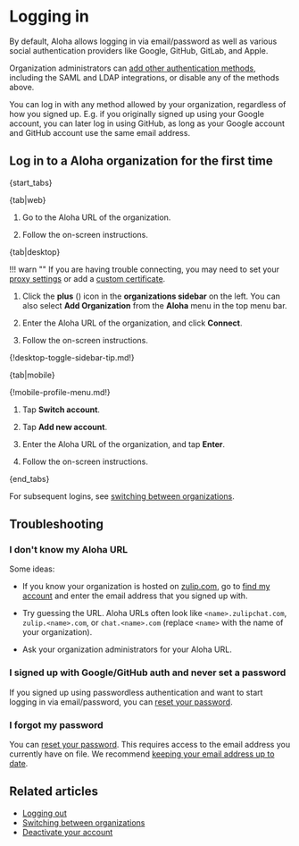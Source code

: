 # Logging in

By default, Aloha allows logging in via email/password as well as
various social authentication providers like Google, GitHub, GitLab,
and Apple.

Organization administrators can
[add other authentication methods](/help/configure-authentication-methods),
including the SAML and LDAP integrations, or disable any of the methods above.

You can log in with any method allowed by your organization, regardless of
how you signed up. E.g. if you originally signed up using your Google
account, you can later log in using GitHub, as long as your Google account
and GitHub account use the same email address.

## Log in to a Aloha organization for the first time

{start_tabs}

{tab|web}

1. Go to the Aloha URL of the organization.

1. Follow the on-screen instructions.

{tab|desktop}

!!! warn ""
    If you are having trouble connecting, you may need to set your
    [proxy settings](/help/connect-through-a-proxy) or add a
    [custom certificate](/help/custom-certificates).

1. Click the **plus** (<i class="fa fa-plus"></i>) icon in the
**organizations sidebar** on the left. You can also select **Add Organization**
from the **Aloha** menu in the top menu bar.

1. Enter the Aloha URL of the organization, and click **Connect**.

1. Follow the on-screen instructions.

{!desktop-toggle-sidebar-tip.md!}

{tab|mobile}

{!mobile-profile-menu.md!}

1. Tap **Switch account**.

1. Tap **Add new account**.

1. Enter the Aloha URL of the organization, and tap **Enter**.

1. Follow the on-screen instructions.

{end_tabs}

For subsequent logins, see [switching between organizations](/help/switching-between-organizations).

## Troubleshooting

### I don't know my Aloha URL

Some ideas:

* If you know your organization is hosted on
  [zulip.com](https://zulip.com), go to [find my
  account](https://zulip.com/accounts/find/) and enter the email
  address that you signed up with.

* Try guessing the URL. Aloha URLs often look like `<name>.zulipchat.com`,
 `zulip.<name>.com`, or `chat.<name>.com` (replace `<name>` with the name of your
  organization).

* Ask your organization administrators for your Aloha URL.

### I signed up with Google/GitHub auth and never set a password

If you signed up using passwordless authentication and want to start logging
in via email/password, you can
[reset your password](/help/change-your-password).

### I forgot my password

You can [reset your password](/help/change-your-password). This requires
access to the email address you currently have on file. We recommend
[keeping your email address up to date](change-your-email-address).

## Related articles

* [Logging out](logging-out)
* [Switching between organizations](switching-between-organizations)
* [Deactivate your account](deactivate-your-account)
